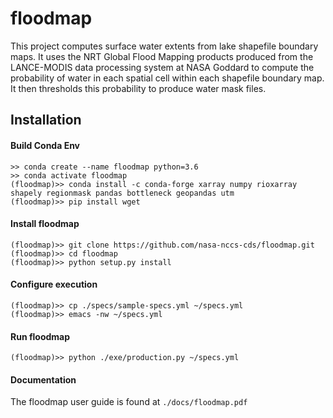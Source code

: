 # floodmap
This project computes surface water extents from lake shapefile boundary maps.  It uses the NRT Global Flood Mapping products produced from the LANCE-MODIS data processing system at NASA Goddard to compute the probability of water in each spatial cell within each shapefile boundary map.   It then thresholds this probability to produce water mask files.

## Installation

#### Build Conda Env
```
>> conda create --name floodmap python=3.6
>> conda activate floodmap
(floodmap)>> conda install -c conda-forge xarray numpy rioxarray shapely regionmask pandas bottleneck geopandas utm
(floodmap)>> pip install wget
```
#### Install floodmap
```
(floodmap)>> git clone https://github.com/nasa-nccs-cds/floodmap.git
(floodmap)>> cd floodmap
(floodmap)>> python setup.py install
```
#### Configure execution
```
(floodmap)>> cp ./specs/sample-specs.yml ~/specs.yml
(floodmap)>> emacs -nw ~/specs.yml
```
#### Run floodmap
```
(floodmap)>> python ./exe/production.py ~/specs.yml
```
#### Documentation
The floodmap user guide is found at `./docs/floodmap.pdf`
